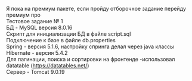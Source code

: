 Я пока на премиум пакете, если пройду отборочное задание перейду премиум про  
Тестовое задание № 1  
БД - MySQL версия 8.0.16  
Скрипт для инициализации БД в файле script.sql  
Подключение к базе в файле db.properties  
Spring - версия 5.1.6, настройку спринга делал через java классы  
Hibernate - версия 5.4.2  
Для пагинации, поиска и сортировки на фронтенде -использовал datatable (https://datatables.net/)  
Сервер - Tomcat 9.0.19  
